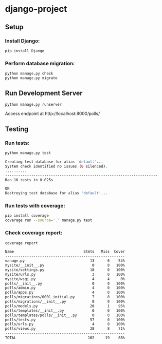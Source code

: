 # django-project

## Setup

### Install Django:
```bash
pip install Django
```

### Perform database migration:
```bash
python manage.py check
python manage.py migrate
```

## Run Development Server

```bash
python manage.py runserver
```
Access endpoint at http://localhost:8000/polls/

## Testing

### Run tests:
```bash
python manage.py test
```

```bash
Creating test database for alias 'default'...
System check identified no issues (0 silenced).
..........
----------------------------------------------------------------------
Ran 10 tests in 0.025s

OK
Destroying test database for alias 'default'...
```

### Run tests with coverage:
```bash
pip install coverage
coverage run --source='.' manage.py test
```

### Check coverage report:
```bash
coverage report
```

```bash
Name                                Stmts   Miss  Cover
-------------------------------------------------------
manage.py                              13      6    54%
mysite/__init__.py                      0      0   100%
mysite/settings.py                     18      0   100%
mysite/urls.py                          3      0   100%
mysite/wsgi.py                          4      4     0%
polls/__init__.py                       0      0   100%
polls/admin.py                          4      0   100%
polls/apps.py                           4      0   100%
polls/migrations/0001_initial.py        7      0   100%
polls/migrations/__init__.py            0      0   100%
polls/models.py                        20      1    95%
polls/templates/__init__.py             0      0   100%
polls/templates/polls/__init__.py       0      0   100%
polls/tests.py                         57      0   100%
polls/urls.py                           4      0   100%
polls/views.py                         28      8    71%
-------------------------------------------------------
TOTAL                                 162     19    88%
```
